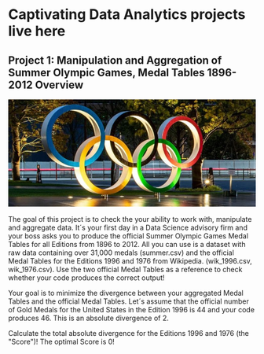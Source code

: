 # Captivating Data Analytics projects live here 

## Project 1: Manipulation and Aggregation of Summer Olympic Games, Medal Tables 1896-2012 Overview
![](/images/Olympics%20(2).jpg)

The goal of this project is to check the your ability to work with, manipulate and aggregate data.
It´s your first day in a Data Science advisory firm and your boss asks you to produce the official Summer Olympic Games Medal Tables for all Editions from 1896 to 2012.
All you can use is a dataset with raw data containing over 31,000 medals (summer.csv) and the official Medal Tables for the Editions 1996 and 1976 from Wikipedia. (wik_1996.csv, wik_1976.csv). Use the two official Medal Tables as a reference to check whether your code produces the correct output!

Your goal is to minimize the divergence between your aggregated Medal Tables and the official Medal Tables. Let´s assume that the official number of Gold Medals for the United States in the Edition 1996 is 44 and your code produces 46. This is an absolute divergence of 2.

Calculate the total absolute divergence for the Editions 1996 and 1976 (the "Score")! The optimal Score is 0!


